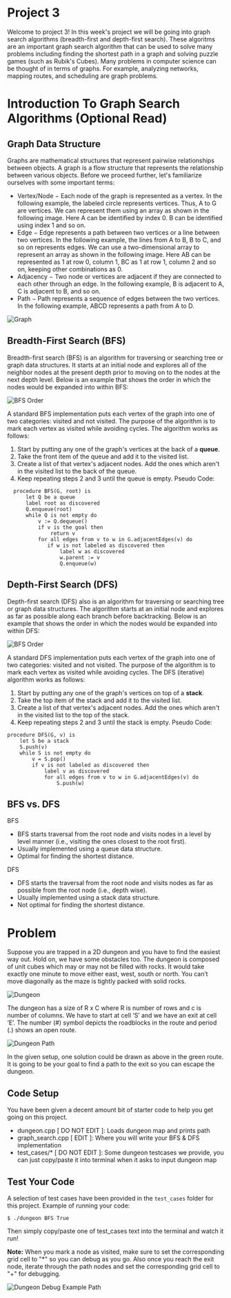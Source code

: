 # Project 3
Welcome to project 3! In this week's project we will be going into graph search algorithms (breadth-first and depth-first search). These algoritms are an important graph search algorithm that can be used to solve many problems including finding the shortest path in a graph and solving puzzle games (such as Rubik's Cubes). Many problems in computer science can be thought of in terms of graphs. For example, analyzing networks, mapping routes, and scheduling are graph problems.

# Introduction To Graph Search Algorithms (Optional Read)
## Graph Data Structure
Graphs are mathematical structures that represent pairwise relationships between objects. A graph is a flow structure that represents the relationship between various objects. Before we proceed further, let's familiarize ourselves with some important terms:
- Vertex/Node − Each node of the graph is represented as a vertex. In the following example, the labeled circle represents vertices. Thus, A to G are vertices. We can represent them using an array as shown in the following image. Here A can be identified by index 0. B can be identified using index 1 and so on.
- Edge − Edge represents a path between two vertices or a line between two vertices. In the following example, the lines from A to B, B to C, and so on represents edges. We can use a two-dimensional array to represent an array as shown in the following image. Here AB can be represented as 1 at row 0, column 1, BC as 1 at row 1, column 2 and so on, keeping other combinations as 0.
- Adjacency − Two node or vertices are adjacent if they are connected to each other through an edge. In the following example, B is adjacent to A, C is adjacent to B, and so on.
- Path − Path represents a sequence of edges between the two vertices. In the following example, ABCD represents a path from A to D.

![Graph](images/graph.jpg)

## Breadth-First Search (BFS)
Breadth-first search (BFS) is an algorithm for traversing or searching tree or graph data structures. It starts at an initial node and explores all of the neighbor nodes at the present depth prior to moving on to the nodes at the next depth level. Below is an example that shows the order in which the nodes would be expanded into within BFS:

![BFS Order](images/bfs_order.png)

A standard BFS implementation puts each vertex of the graph into one of two categories: visited and not visited. The purpose of the algorithm is to mark each vertex as visited while avoiding cycles. The algorithm works as follows:
1. Start by putting any one of the graph's vertices at the back of a **queue**.
2. Take the front item of the queue and add it to the visited list.
3. Create a list of that vertex's adjacent nodes. Add the ones which aren't in the visited list to the back of the queue.
4. Keep repeating steps 2 and 3 until the queue is empty.
Pseudo Code:
```
  procedure BFS(G, root) is
      let Q be a queue
      label root as discovered
      Q.enqueue(root)
      while Q is not empty do
          v := Q.dequeue()
          if v is the goal then
              return v
          for all edges from v to w in G.adjacentEdges(v) do
             if w is not labeled as discovered then
                 label w as discovered
                 w.parent := v
                 Q.enqueue(w)
```

## Depth-First Search (DFS)
Depth-first search (DFS) also is an algorithm for traversing or searching tree or graph data structures. The algorithm starts at an initial node and explores as far as possible along each branch before backtracking. Below is an example that shows the order in which the nodes would be expanded into within DFS:

![BFS Order](images/dfs_order.png)

A standard DFS implementation puts each vertex of the graph into one of two categories: visited and not visited. The purpose of the algorithm is to mark each vertex as visited while avoiding cycles. The DFS (iterative) algorithm works as follows:
1. Start by putting any one of the graph's vertices on top of a **stack**.
2. Take the top item of the stack and add it to the visited list.
3. Create a list of that vertex's adjacent nodes. Add the ones which aren't in the visited list to the top of the stack.
4. Keep repeating steps 2 and 3 until the stack is empty.
Pseudo Code:
```
procedure DFS(G, v) is
    let S be a stack
    S.push(v)
    while S is not empty do
        v = S.pop()
        if v is not labeled as discovered then
            label v as discovered
            for all edges from v to w in G.adjacentEdges(v) do
                S.push(w)
```

## BFS vs. DFS
BFS
  - BFS starts traversal from the root node and visits nodes in a level by level manner (i.e., visiting the ones closest to the root first).
  - Usually implemented using a queue data structure.
  - Optimal for finding the shortest distance.

DFS
  - DFS starts the traversal from the root node and visits nodes as far as possible from the root node (i.e., depth wise).
  - Usually implemented using a stack data structure.
  - Not optimal for finding the shortest distance.

# Problem
Suppose you are trapped in a 2D dungeon and you have to find the easiest way out. Hold on, we have some obstacles too. The dungeon is composed of unit cubes which may or may not be filled with rocks. It would take exactly one minute to move either east, west, south or north. You can’t move diagonally as the maze is tightly packed with solid rocks.

![Dungeon](images/dungeon.png)

The dungeon has a size of R x C where R is number of rows and c is number of columns. We have to start at cell ‘S’ and we have an exit at cell ‘E’. The number (#) symbol depicts the roadblocks in the route and period (.) shows an open route.

![Dungeon Path](images/dungeon_path.png)

In the given setup, one solution could be drawn as above in the green route. It is going to be your goal to find a path to the exit so you can escape the dungeon.

## Code Setup
You have been given a decent amount bit of starter code to help you get going on this project.
- dungeon.cpp [ DO NOT EDIT ]: Loads dungeon map and prints path
- graph_search.cpp [ EDIT ]: Where you will write your BFS & DFS implementation
- test_cases/* [ DO NOT EDIT ]: Some dungeon testcases we provide, you can just copy/paste it into terminal when it asks to input dungeon map

## Test Your Code
A selection of test cases have been provided in the `test_cases` folder for this project.
Example of running your code:
```
$ ./dungeon BFS True
```
Then simply copy/paste one of test_cases text into the terminal and watch it run!

**Note:** When you mark a node as visited, make sure to set the corresponding grid cell to "*" so you can debug as you go. Also once you reach the exit node, iterate through the path nodes and set the corresponding grid cell to "+" for debugging.

![Dungeon Debug Example Path](images/dungeon_bfs.png)
